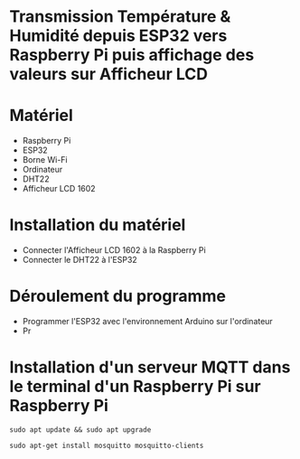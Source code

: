 # Transmission Température & Humidité depuis ESP32 vers Raspberry Pi puis affichage des valeurs sur Afficheur LCD

# Matériel
- Raspberry Pi
- ESP32
- Borne Wi-Fi
- Ordinateur
- DHT22
- Afficheur LCD 1602

# Installation du matériel
- Connecter l'Afficheur LCD 1602 à la Raspberry Pi
- Connecter le DHT22 à l'ESP32

# Déroulement du programme
- Programmer l'ESP32 avec l'environnement Arduino sur l'ordinateur
- Pr

# Installation d'un serveur MQTT dans le terminal d'un Raspberry Pi sur Raspberry Pi
`sudo apt update && sudo apt upgrade`

`sudo apt-get install mosquitto mosquitto-clients`
